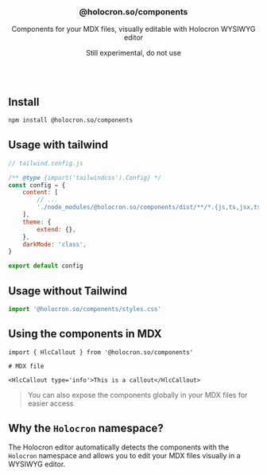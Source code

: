 <div align='center'>
    <br/>
    <br/>
    <br/>
    <h3>@holocron.so/components</h3>
    <p>Components for your MDX files, visually editable with Holocron WYSIWYG editor</p>
    <p>Still experimental, do not use</p>
    <br/>
    <br/>
</div>

## Install

```sh
npm install @holocron.so/components
```

## Usage with tailwind

```js
// tailwind.config.js

/** @type {import('tailwindcss').Config} */
const config = {
    content: [
        // ...
        './node_modules/@holocron.so/components/dist/**/*.{js,ts,jsx,tsx}',
    ],
    theme: {
        extend: {},
    },
    darkMode: 'class',
}

export default config
```

## Usage without Tailwind

```js
import '@holocron.so/components/styles.css'
```

## Using the components in MDX

```mdx
import { HlcCallout } from '@holocron.so/components'

# MDX file

<HlcCallout type='info'>This is a callout</HlcCallout>
```

> You can also expose the components globally in your MDX files for easier access

## Why the `Holocron` namespace?

The Holocron editor automatically detects the components with the `Holocron` namespace and allows you to edit your MDX files visually in a WYSIWYG editor.


